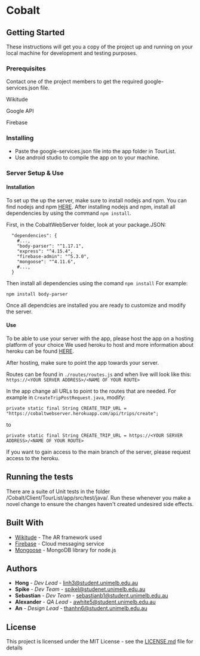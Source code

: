 # Cobalt

## Getting Started

These instructions will get you a copy of the project up and running on your local machine for development and testing purposes.

### Prerequisites

Contact one of the project members to get the required google-services.json file.

Wikitude

Google API

Firebase

### Installing

- Paste the google-services.json file into the app folder in TourList.
- Use android studio to compile the app on to your machine.

### Server Setup & Use

#### Installation
To set up the up the server, make sure to install nodejs and npm. You can find nodejs and npm [HERE](https://nodejs.org/en/).
After installing nodejs and npm, install all dependencies by using the command `npm install`.

First, in the CobaltWebServer folder, look at your package.JSON:

```
  "dependencies": {
    #...,
    "body-parser": "^1.17.1",
    "express": "^4.15.4",
    "firebase-admin": "^5.3.0",
    "mongoose": "^4.11.6",
    #...,
  }
   ```
 
 Then install all dependencies using the comand `npm install` 
 For example:
 
 `npm install body-parser`
 
 Once all dependcies are installed you are ready to customize and modify the server.
 
 #### Use
 To be able to use your server with the app, please host the app on a hosting platform of your choice
 We used heroku to host and more information about heroku can be found [HERE](https://devcenter.heroku.com/articles/getting-started-with-nodejs#introduction).
 
 After hosting, make sure to point the app towards your server.
 
 Routes can be found in `./routes/routes.js` and when live will look like this:
 `https://<YOUR SERVER ADDRESS>/<NAME OF YOUR ROUTE>`
 
 In the app change all URLs to point to the routes that are needed.
 For example in `CreateTripPostRequest.java`, modify:

 `private static final String CREATE_TRIP_URL = "https://cobaltwebserver.herokuapp.com/api/trips/create";`
 
 to
 
 `private static final String CREATE_TRIP_URL = https://<YOUR SERVER ADDRESS>/<NAME OF YOUR ROUTE>`
 
 If you want to gain access to the main branch of the server, please request access to the heroku.


## Running the tests

There are a suite of Unit tests in the folder /Cobalt/Client/TourList/app/src/test/java/.
Run these whenever you make a novel change to ensure the changes haven't created undesired side effects.

## Built With

* [Wikitude](http://www.wikitude.com/) - The AR framework used
* [Firebase](https://firebase.google.com/) - Cloud messaging service
* [Mongoose](https://www.mongoosejs.com) - MongoDB library for node.js

## Authors

* **Hong** - *Dev Lead* - [linh3@student.unimelb.edu.au](linh3@student.unimelb.edu.au)
* **Spike** - *Dev Team* - [spikel@studenet.unimelb.edu.au](spikel@student.unimelb.edu.au)
* **Sebastian** - *Dev Team* - [sebastianb1@student.unimelb.edu.au](sebastianb1@student.unimelb.edu.au)
* **Alexander** - *QA Lead* - [awhite5@student.unimelb.edu.au](awhite5@student.unimelb.edu.au)
* **An** - *Design Lead* - [thanhn6@student.unimelb.edu.au](thanhn6@student.unimelb.edu.au) 

## License

This project is licensed under the MIT License - see the [LICENSE.md](LICENSE.md) file for details

